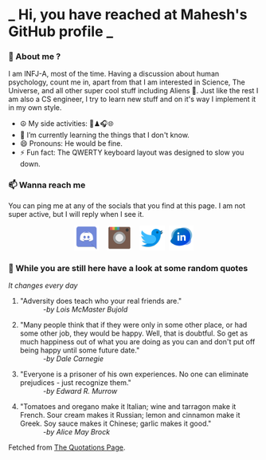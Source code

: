 # **_ Hi, you have reached at Mahesh's GitHub profile _**
### 🌸 About me ?
I am INFJ-A, most of the time. Having a discussion about human psychology, count me in, apart from that I am interested in Science, The Universe, and all other super cool stuff including Aliens 🤫. Just like the rest I am also a CS engineer, I try to learn new stuff and on it's way I implement it in my own style. 
- ☮ My side activities: 🎨♟🎧🌐
- 🌱 I’m currently learning the things that I don't know.
- 😄 Pronouns: He would be fine.
- ⚡ Fun fact: The QWERTY keyboard layout was designed to slow you down.

### 📫 Wanna reach me
You can ping me at any of the socials that you find at this page. I am not super active, but I will reply when I see it.
<p align="center">
<a href="https://discordapp.com/users/733328856957714472"><img src="./Assets/Papirus-Team-Papirus-Apps-Discord.svg" height="50px" width="50px" ></a>&nbsp; &nbsp;  
<a href ="https://instagram.com/obl1v_on"><img src="./Assets/Papirus-Team-Papirus-Apps-Instagram.svg" height="50px" width="50px" ></a>&nbsp;  &nbsp; 
<a href ="https://twitter.com/MaheshN2000"><img src="./Assets/Papirus-Team-Papirus-Apps-Twitter.svg" height ="50px" width="50px" ></a>&nbsp;
<a href ="https://linkedin.com/in/mahesh2000"><img src="./Assets/in.png" height ="50px" width="50px" ></a>

</p>



### 🔰 While you are still here have a look at some random quotes
*It changes every day*

<!-- BLOG-POST-LIST:START -->
 1.  "Adversity does teach who your real friends are." <br> &emsp;&emsp;&emsp; <i>-by Lois McMaster Bujold</i> 

 2.  "Many people think that if they were only in some other place, or had some other job, they would be happy. Well, that is doubtful. So get as much happiness out of what you are doing as you can and don't put off being happy until some future date." <br> &emsp;&emsp;&emsp; <i>-by Dale Carnegie</i> 

 3.  "Everyone is a prisoner of his own experiences. No one can eliminate prejudices - just recognize them." <br> &emsp;&emsp;&emsp; <i>-by Edward R. Murrow</i> 

 4.  "Tomatoes and oregano make it Italian; wine and tarragon make it French. Sour cream makes it Russian; lemon and cinnamon make it Greek. Soy sauce makes it Chinese; garlic makes it good." <br> &emsp;&emsp;&emsp; <i>-by Alice May Brock</i> 
<!-- BLOG-POST-LIST:END -->
Fetched from <a href="http://www.quotationspage.com/data/mqotd.rss"> The Quotations Page</a>.
<!-- The above quotes are fetched from " http://www.quotationspage.com/data/mqotd.rss " and the github action used was gautamkrishnar/blog-post-workflow@master -->
